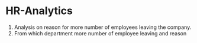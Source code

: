 # HR-Analytics
1. Analysis on reason for more number of employees leaving the company.
2. From which department more number of employee leaving and reason 

